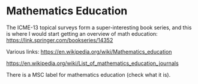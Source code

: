 # Mathematics Education

The ICME-13 topical surveys form a super-interesting book series, and this is where I would start getting an overview of math education:
https://link.springer.com/bookseries/14352

Various links:
https://en.wikipedia.org/wiki/Mathematics_education

https://en.wikipedia.org/wiki/List_of_mathematics_education_journals

There is a MSC label for mathematics education (check what it is).
